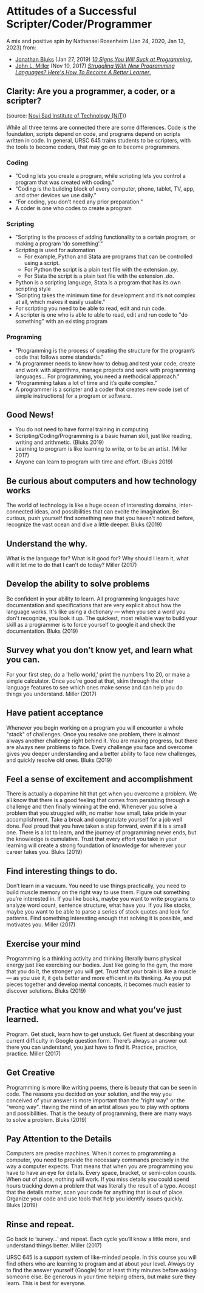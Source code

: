 # Attitudes of a Successful Scripter/Coder/Programmer

A mix and positive spin by Nathanael Rosenheim (Jan 24, 2020, Jan 13, 2023) from:
- [Jonathan Bluks](https://medium.com/@jonathanbluks) (Jan 27, 2019) [_10 Signs You Will Suck at Programming_.](https://blog.usejournal.com/10-signs-you-will-suck-at-programming-5497a6a52c5c)
- [John L. Miller](https://www.quora.com/profile/John-L-Miller) (Nov 10, 2017) [_Struggling With New Programming Languages? Here's How To Become A Better Learner_.](https://www.quora.com/Why-cant-I-understand-the-basics-of-Python-language-How-can-I-get-better-at-studying-Python)

## Clarity: Are you a programmer, a coder, or a scripter? 
(source: [Novi Sad Institute of Technology (NIT)](https://academy.nit-institute.com/coding-vs-scripting/))

While all three terms are connected there are some differences. Code is the foundation, scripts depend on code, and programs depend on scripts written in code. In general, URSC 645 trains students to be scripters, with the tools to become coders, that may go on to become programmers. 

### Coding
- "Coding lets you create a program, while scripting lets you control a program that was created with coding."
- "Coding is the building block of every computer, phone, tablet, TV, app, and other devices we use daily." 
- "For coding, you don’t need any prior preparation."
- A coder is one who codes to create a program

### Scripting
- "Scripting is the process of adding functionality to a certain program, or making a program 'do something'."
- Scripting is used for automation
     - For example, Python and Stata are programs that can be controlled using a script. 
     - For Python the script is a plain text file with the extension _*.py*_.
     - For Stata the script is a plain text file with the extension _*.do*_.
- Python is a scripting language, Stata is a program that has its own scripting style
- "Scripting takes the minimum time for development and it’s not complex at all, which makes it easily usable."
- For scripting you need to be able to read, edit and run code.
- A scripter is one who is able to able to read, edit and run code to "do something" with an existing program

### Programing
- "Programming is the process of creating the structure for the program’s code that follows some standards."
- "A programmer needs to know how to debug and test your code, create and work with algorithms, manage projects and work with programming languages... For programming, you need a methodical approach."
- "Programming takes a lot of time and it’s quite complex."
- A programmer is a scripter and a coder that creates new code (set of simple instructions) for a program or software. 

## Good News!
- You do not need to have formal training in computing
- Scripting/Coding/Programming is a basic human skill, just like reading, writing and arithmetic. (Bluks 2019)
- Learning to program is like learning to write, or to be an artist. (Miller 2017)
- Anyone can learn to program with time and effort. (Bluks 2019)

## Be curious about computers and how technology works

The world of technology is like a huge ocean of interesting domains, inter-connected ideas, and possibilities that can excite the imagination. Be curious, push yourself find something new that you haven't noticed before, recognize the vast ocean and dive a little deeper. Bluks (2019)

## Understand the why. 

What is the language for? What is it good for? Why should I learn it, what will it let me to do that I can't do today? Miller (2017)

## Develop the ability to solve problems

Be confident in your ability to learn. All programming languages have documentation and specifications that are very explicit about how the language works. It's like using a dictionary — when you see a word you don't recognize, you look it up. The quickest, most reliable way to build your skill as a programmer is to force yourself to google it and check the documentation. Bluks (2019)

## Survey what you don’t know yet, and learn what you can. 

For your first step, do a 'hello world,' print the numbers 1 to 20, or make a simple calculator. Once you're good at that, skim through the other language features to see which ones make sense and can help you do things you understand. Miller (2017)

## Have patient acceptance

Whenever you begin working on a program you will encounter a whole &quot;stack&quot; of challenges. Once you resolve one problem, there is almost always another challenge right behind it. You are making progress, but there are always new problems to face. Every challenge you face and overcome gives you deeper understanding and a better ability to face new challenges, and quickly resolve old ones. Bluks (2019)

## Feel a sense of excitement and accomplishment

There is actually a dopamine hit that get when you overcome a problem. We all know that there is a good feeling that comes from persisting through a challenge and then finally winning at the end. Whenever you solve a problem that you struggled with, no matter how small, take pride in your accomplishment. Take a break and congratulate yourself for a job well done. Feel proud that you have taken a step forward, even if it is a small one. There is a lot to learn, and the journey of programming never ends, but the knowledge is cumulative. Trust that every effort you take in your learning will create a strong foundation of knowledge for wherever your career takes you. Bluks (2019)

## Find interesting things to do. 

Don’t learn in a vacuum. You need to use things practically, you need to build muscle memory on the right way to use them. Figure out something you’re interested in. If you like books, maybe you want to write programs to analyze word count, sentence structure, what have you. If you like stocks, maybe you want to be able to parse a series of stock quotes and look for patterns. Find something interesting enough that solving it is possible, and motivates you. Miller (2017)

## Exercise your mind

Programming is a thinking activity and thinking literally burns physical energy just like exercising our bodies. Just like going to the gym, the more that you do it, the stronger you will get. Trust that your brain is like a muscle — as you use it, it gets better and more efficient in its thinking. As you put pieces together and develop mental concepts, it becomes much easier to discover solutions. Bluks (2019)

## Practice what you know and what you’ve just learned. 

Program. Get stuck, learn how to get unstuck. Get fluent at describing your current difficulty in Google question form. There’s always an answer out there you can understand, you just have to find it. Practice, practice, practice. Miller (2017)

## Get Creative

Programming is more like writing poems, there is beauty that can be seen in code. The reasons you decided on your solution, and the way you conceived of your answer is more important than the &quot;right way&quot; or the &quot;wrong way&quot;. Having the mind of an artist allows you to play with options and possibilities. That is the beauty of programming, there are many ways to solve a problem. Bluks (2019)

## Pay Attention to the Details

Computers are precise machines. When it comes to programming a computer, you need to provide the necessary commands precisely in the way a computer expects. That means that when you are programming you have to have an eye for details. Every space, bracket, or semi-colon counts. When out of place, nothing will work. If you miss details you could spend hours tracking down a problem that was literally the result of a typo. Accept that the details matter, scan your code for anything that is out of place. Organize your code and use tools that help you identify issues quickly. Bluks (2019)

## Rinse and repeat. 

Go back to ‘survey…’ and repeat. Each cycle you’ll know a little more, and understand things better. Miller (2017)

URSC 645 is a support system of like-minded people. In this course you will find others who are learning to program and at about your level. Always try to find the answer yourself (Google) for at least thirty minutes before asking someone else. Be generous in your time helping others, but make sure they learn. This is best for everyone.
